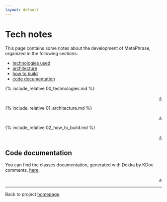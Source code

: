 ```yaml
---
layout: default
---
```


# Tech notes

This page contains some notes about the development of MetaPhrase, organized in the following sections:

- [technologies used](#technologies-used)
- [architecture](#architecture)
- [how to build](#how-to-build)
- [code documentation](#code-documentation)

 
 {% include_relative 00_technologies.md %}

<div align="right">
<a href="#top">🔝</a>
</div>

 {% include_relative 01_architecture.md %}

<div align="right">
<a href="#top">🔝</a>
</div>

 {% include_relative 02_how_to_build.md %}

<div align="right">
<a href="#top">🔝</a>
</div>

## Code documentation

You can find the classes documentation, generated with Dokka by KDoc comments, [here](../kdoc/index.md).

<div align="right">
<a href="#top">🔝</a>
</div>

***

Back to project [homepage](../index).